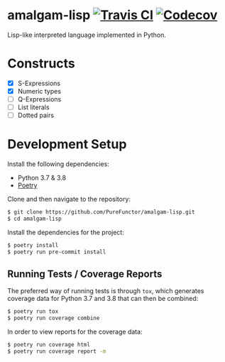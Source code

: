 # amalgam-lisp [![Travis CI](https://img.shields.io/travis/com/purefunctor/amalgam-lisp?label=build&logo=travis&style=flat-square)](https://travis-ci.com/github/PureFunctor/amalgam-lisp) [![Codecov](https://img.shields.io/codecov/c/gh/purefunctor/amalgam-lisp?label=codecov&logo=codecov&style=flat-square)](https://codecov.io/gh/PureFunctor/amalgam-lisp/)

Lisp-like interpreted language implemented in Python.

# Constructs
- [x] S-Expressions
- [x] Numeric types
- [ ] Q-Expressions
- [ ] List literals
- [ ] Dotted pairs

# Development Setup
Install the following dependencies:
* Python 3.7 & 3.8
* [Poetry](https://python-poetry.org)

Clone and then navigate to the repository:
```bash
$ git clone https://github.com/PureFunctor/amalgam-lisp.git
$ cd amalgam-lisp
```

Install the dependencies for the project:
```bash
$ poetry install
$ poetry run pre-commit install
```

## Running Tests / Coverage Reports
The preferred way of running tests is through `tox`, which generates coverage data for Python 3.7 and 3.8 that can then be combined:
```bash
$ poetry run tox
$ poetry run coverage combine
```

In order to view reports for the coverage data:
```bash
$ poetry run coverage html
$ poetry run coverage report -m
```
